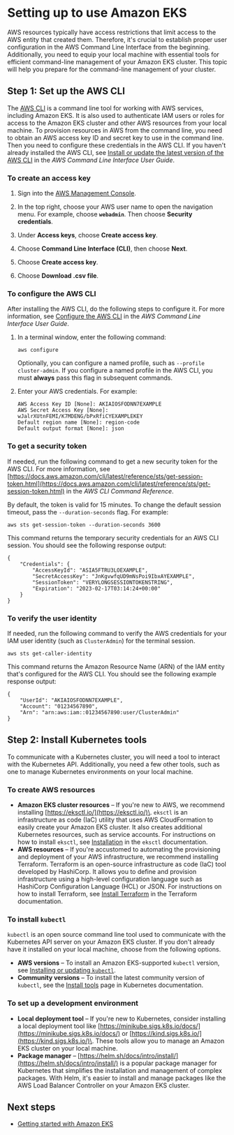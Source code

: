 # Setting up to use Amazon EKS<a name="setting-up"></a>

AWS resources typically have access restrictions that limit access to the AWS entity that created them\. Therefore, it's crucial to establish proper user configuration in the AWS Command Line Interface from the beginning\. Additionally, you need to equip your local machine with essential tools for efficient command\-line management of your Amazon EKS cluster\. This topic will help you prepare for the command\-line management of your cluster\.

## Step 1: Set up the AWS CLI<a name="setup-awscli"></a>

The [AWS CLI](https://aws.amazon.com/cli/) is a command line tool for working with AWS services, including Amazon EKS\. It is also used to authenticate IAM users or roles for access to the Amazon EKS cluster and other AWS resources from your local machine\. To provision resources in AWS from the command line, you need to obtain an AWS access key ID and secret key to use in the command line\. Then you need to configure these credentials in the AWS CLI\. If you haven't already installed the AWS CLI, see [Install or update the latest version of the AWS CLI](https://docs.aws.amazon.com/cli/latest/userguide/cli-chap-install.html) in the *AWS Command Line Interface User Guide*\.

### To create an access key<a name="create-access-key"></a>

1. Sign into the [AWS Management Console](https://console.aws.amazon.com/)\.

1. In the top right, choose your AWS user name to open the navigation menu\. For example, choose **`webadmin`**\. Then choose **Security credentials**\.

1. Under **Access keys**, choose **Create access key**\.

1. Choose **Command Line Interface \(CLI\)**, then choose **Next**\.

1. Choose **Create access key**\.

1. Choose **Download \.csv file**\.

### To configure the AWS CLI<a name="configure-cli"></a>

After installing the AWS CLI, do the following steps to configure it\. For more information, see [Configure the AWS CLI](https://docs.aws.amazon.com/cli/latest/userguide/cli-chap-configure.html) in the *AWS Command Line Interface User Guide*\.

1. In a terminal window, enter the following command:

   ```
   aws configure
   ```

   Optionally, you can configure a named profile, such as `--profile cluster-admin`\. If you configure a named profile in the AWS CLI, you must **always** pass this flag in subsequent commands\.

1. Enter your AWS credentials\. For example:

   ```
   AWS Access Key ID [None]: AKIAIOSFODNN7EXAMPLE
   AWS Secret Access Key [None]: wJalrXUtnFEMI/K7MDENG/bPxRfiCYEXAMPLEKEY
   Default region name [None]: region-code
   Default output format [None]: json
   ```

### To get a security token<a name="get-security-token"></a>

If needed, run the following command to get a new security token for the AWS CLI\. For more information, see [https://docs.aws.amazon.com/cli/latest/reference/sts/get-session-token.html](https://docs.aws.amazon.com/cli/latest/reference/sts/get-session-token.html) in the *AWS CLI Command Reference*\.

By default, the token is valid for 15 minutes\. To change the default session timeout, pass the `--duration-seconds` flag\. For example:

```
aws sts get-session-token --duration-seconds 3600
```

This command returns the temporary security credentials for an AWS CLI session\. You should see the following response output:

```
{
    "Credentials": {
        "AccessKeyId": "ASIA5FTRU3LOEXAMPLE",
        "SecretAccessKey": "JnKgvwfqUD9mNsPoi9IbxAYEXAMPLE",
        "SessionToken": "VERYLONGSESSIONTOKENSTRING",
        "Expiration": "2023-02-17T03:14:24+00:00"
    }
}
```

### To verify the user identity<a name="verify-user-id"></a>

If needed, run the following command to verify the AWS credentials for your IAM user identity \(such as `ClusterAdmin`\) for the terminal session\.

```
aws sts get-caller-identity
```

This command returns the Amazon Resource Name \(ARN\) of the IAM entity that's configured for the AWS CLI\. You should see the following example response output:

```
{
    "UserId": "AKIAIOSFODNN7EXAMPLE",
    "Account": "01234567890",
    "Arn": "arn:aws:iam::01234567890:user/ClusterAdmin"
}
```

## Step 2: Install Kubernetes tools<a name="setup-tools"></a>

To communicate with a Kubernetes cluster, you will need a tool to interact with the Kubernetes API\. Additionally, you need a few other tools, such as one to manage Kubernetes environments on your local machine\.

### To create AWS resources<a name="create-resources"></a>
+ **Amazon EKS cluster resources** – If you're new to AWS, we recommend installing [https://eksctl.io/](https://eksctl.io/)\. `eksctl` is an infrastructure as code \(IaC\) utility that uses AWS CloudFormation to easily create your Amazon EKS cluster\. It also creates additional Kubernetes resources, such as service accounts\. For instructions on how to install `eksctl`, see [Installation](https://eksctl.io/installation/) in the `eksctl` documentation\.
+ **AWS resources** – If you're accustomed to automating the provisioning and deployment of your AWS infrastructure, we recommend installing Terraform\. Terraform is an open\-source infrastructure as code \(IaC\) tool developed by HashiCorp\. It allows you to define and provision infrastructure using a high\-level configuration language such as HashiCorp Configuration Language \(HCL\) or JSON\. For instructions on how to install Terraform, see [Install Terraform](https://developer.hashicorp.com/terraform/tutorials/aws-get-started/install-cli) in the Terraform documentation\.

### To install `kubectl`<a name="setting-up-install-kubectl"></a>

`kubectl` is an open source command line tool used to communicate with the Kubernetes API server on your Amazon EKS cluster\. If you don't already have it installed on your local machine, choose from the following options\.
+ **AWS versions** – To install an Amazon EKS\-supported `kubectl` version, see [Installing or updating `kubectl`](install-kubectl.md)\.
+ **Community versions** – To install the latest community version of `kubectl`, see the [Install tools](https://kubernetes.io/docs/tasks/tools/#kubectl) page in Kubernetes documentation\.

### To set up a development environment<a name="dev-environment"></a>
+ **Local deployment tool** – If you're new to Kubernetes, consider installing a local deployment tool like [https://minikube.sigs.k8s.io/docs/](https://minikube.sigs.k8s.io/docs/) or [https://kind.sigs.k8s.io/](https://kind.sigs.k8s.io/)\. These tools allow you to manage an Amazon EKS cluster on your local machine\.
+ **Package manager** – [https://helm.sh/docs/intro/install/](https://helm.sh/docs/intro/install/) is a popular package manager for Kubernetes that simplifies the installation and management of complex packages\. With Helm, it's easier to install and manage packages like the AWS Load Balancer Controller on your Amazon EKS cluster\.

## Next steps<a name="setting-up-next-steps"></a>
+ [Getting started with Amazon EKS](getting-started.md)